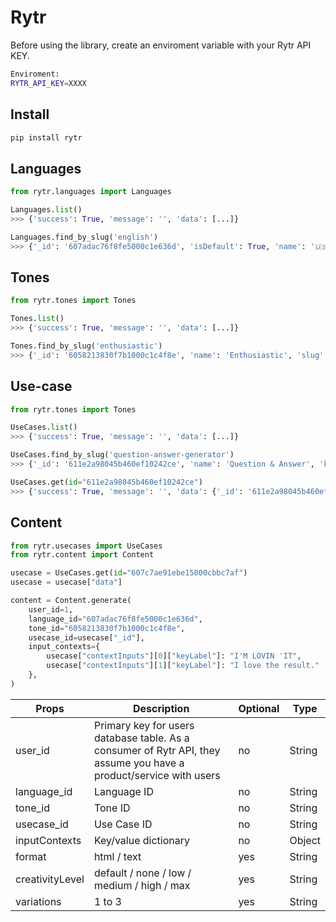 # Rytr

Before using the library, create an enviroment variable with your Rytr API KEY.

```bash
Enviroment:
RYTR_API_KEY=XXXX
```

## Install

```bash
pip install rytr
```


## Languages

```python
from rytr.languages import Languages

Languages.list()
>>> {'success': True, 'message': '', 'data': [...]}

Languages.find_by_slug('english')
>>> {'_id': '607adac76f8fe5000c1e636d', 'isDefault': True, 'name': '🇺🇸 English', 'slug': 'english', 'createdAt': '2021-04-17T12:55:35.150Z', 'isNew': False}
```

## Tones
```python
from rytr.tones import Tones

Tones.list()
>>> {'success': True, 'message': '', 'data': [...]}

Tones.find_by_slug('enthusiastic')
>>> {'_id': '6058213830f7b1000c1c4f8e', 'name': 'Enthusiastic', 'slug': 'enthusiastic', 'createdAt': '2021-03-22T04:46:48.471Z', 'isNew': False}
```

## Use-case

```python
from rytr.tones import Tones

UseCases.list()
>>> {'success': True, 'message': '', 'data': [...]}

UseCases.find_by_slug('question-answer-generator')
>>> {'_id': '611e2a98045b460ef10242ce', 'name': 'Question & Answer', 'key': 'questions-generator', ...}

UseCases.get(id="611e2a98045b460ef10242ce")
>>> {'success': True, 'message': '', 'data': {'_id': '611e2a98045b460ef10242ce', 'name': 'Question & Answer', 'slug': 'question-answer-generator' ... }}
```

## Content

```python
from rytr.usecases import UseCases
from rytr.content import Content

usecase = UseCases.get(id="607c7ae91ebe15000cbbc7af")
usecase = usecase["data"]

content = Content.generate(
    user_id=1,
    language_id="607adac76f8fe5000c1e636d",
    tone_id="6058213830f7b1000c1c4f8e",
    usecase_id=usecase["_id"],
    input_contexts={
        usecase["contextInputs"][0]["keyLabel"]: "I'M LOVIN 'IT",
        usecase["contextInputs"][1]["keyLabel"]: "I love the result."
    },
)
```

| Props | Description | Optional |Type|
| --- | --- | --- |--- |
| user_id | Primary key for users database table. As a consumer of Rytr API, they assume you have a product/service with users | no | String|
| language_id | Language ID | no |String |
| tone_id | Tone ID | no | String|
| usecase_id |  Use Case ID | no | String|
| inputContexts | Key/value dictionary | no | Object |
| format | html / text  | yes | String |
| creativityLevel | default / none / low / medium / high / max | yes | String|
| variations | 1 to 3 | yes | String|

